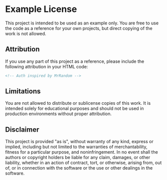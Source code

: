 # Example License

This project is intended to be used as an example only. You are free to use the code as a reference for your own projects, but direct copying of the work is not allowed.

## Attribution

If you use any part of this project as a reference, please include the following attribution in your HTML code:

```html
<!-- Auth inspired by MrRandom -->
```

## Limitations

You are not allowed to distribute or sublicense copies of this work. It is intended solely for educational purposes and should not be used in production environments without proper attribution.

## Disclaimer

This project is provided "as is", without warranty of any kind, express or implied, including but not limited to the warranties of merchantability, fitness for a particular purpose, and noninfringement. In no event shall the authors or copyright holders be liable for any claim, damages, or other liability, whether in an action of contract, tort, or otherwise, arising from, out of, or in connection with the software or the use or other dealings in the software.
